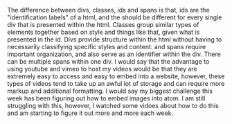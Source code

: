 The difference between divs, classes, ids and spans is that, ids are the "identification labels" of a html, and the should be different for every single div that is presented within the html. Classes group similar types of elements together based on style and things like that, given what is presented in the id. Divs provide structure within the html without having to necessarily classifying specific styles and content. and spans require important organization, and also serve as an identifier within the div. There can be multiple spans within one div.
I would say that the advantage to using youtube and vimeo to host my videos would be that they are extremely easy to access and easy to embed into a website, however, these types of videos tend to take up an awful lot of storage and can require more markup and additional formatting.
I would say my biggest challenge this week has been figuring out how to embed images into atom. I am still struggling with this, however, I watched some vidoes about how to do this and am starting to figure it out more and more each week. 
